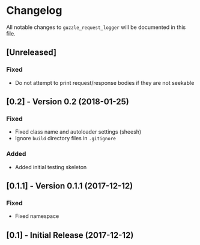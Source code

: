 # Changelog

All notable changes to `guzzle_request_logger` will be documented in this file.

## [Unreleased]

### Fixed
 - Do not attempt to print request/response bodies if they are not seekable

## [0.2] - Version 0.2 (2018-01-25)

### Fixed
 - Fixed class name and autoloader settings (sheesh)
 - Ignore `build` directory files in `.gitignore`

### Added
 - Added initial testing skeleton


## [0.1.1] - Version 0.1.1 (2017-12-12)

### Fixed
- Fixed namespace

## [0.1] - Initial Release (2017-12-12)

